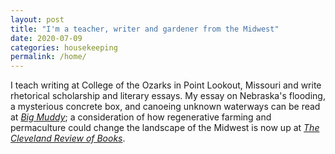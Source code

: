 ```yaml
---
layout: post
title: "I'm a teacher, writer and gardener from the Midwest"
date: 2020-07-09
categories: housekeeping
permalink: /home/
---
```


I teach writing at College of the Ozarks in Point Lookout, Missouri and write rhetorical scholarship and literary essays. My essay on Nebraska's flooding, a mysterious concrete box, and canoeing unknown waterways can be read at [*Big Muddy*](https://bigmuddyjournal.com/2020/05/29/crossing-flatwater/); a consideration of how regenerative farming and permaculture could change the landscape of the Midwest is now up at [*The Cleveland Review of Books*](https://www.clereviewofbooks.com/home/2020/6/12/a-restored-miswestern-landscape-on-mark-shepards-restoration-agriculture). 
